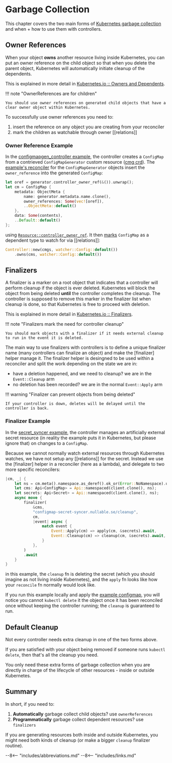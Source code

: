 # Garbage Collection

This chapter covers the two main forms of [Kubernetes garbage collection](https://kubernetes.io/docs/concepts/architecture/garbage-collection/) and when + how to use them with controllers.

## Owner References
When your object __owns__ another resource living inside Kubernetes, you can put an owner reference on the child object so that when you delete the parent object, Kubernetes will automatically initiate cleanup of the dependents.

This is explained in more detail in [Kubernetes.io :: Owners and Dependents](https://kubernetes.io/docs/concepts/overview/working-with-objects/owners-dependents/).

!!! note "OwnerReferences are for children"

    You should use owner references on generated child objects that have a clear owner object within Kubernetes.

To successfully use owner references you need to:

1. insert the reference on any object you are creating from your reconciler
2. mark the children as watchable through owner [[relations]]

### Owner Reference Example
In the [configmapgen_controller example](https://github.com/kube-rs/kube/blob/main/examples/configmapgen_controller.rs), the controller creates a `ConfigMap` from a contrieved `ConfigMapGenerator` custom resource ([cmg crd](https://github.com/kube-rs/kube/blob/main/examples/configmapgen_controller_crd.yaml)). The [example's reconciler](https://github.com/kube-rs/kube/blob/83368df52a4845e06edbb9b4b3246c3807bb711a/examples/configmapgen_controller.rs#L37-L73) for the `ConfigMapGenerator` objects insert the `owner_reference` into the generated `ConfigMap`:

```rust
let oref = generator.controller_owner_ref(&()).unwrap();
let cm = ConfigMap {
    metadata: ObjectMeta {
        name: generator.metadata.name.clone(),
        owner_references: Some(vec![oref]),
        ..ObjectMeta::default()
    },
    data: Some(contents),
    ..Default::default()
};
```

using [`Resource::controller_owner_ref`](https://docs.rs/kube/latest/kube/trait.Resource.html#method.controller_owner_ref). It then [marks](https://github.com/kube-rs/kube/blob/83368df52a4845e06edbb9b4b3246c3807bb711a/examples/configmapgen_controller.rs#L108C11-L109) `ConfigMap` as a dependent type to watch for via [[relations]]:

```rust
Controller::new(cmgs, watcher::Config::default())
    .owns(cms, watcher::Config::default())
```

## Finalizers
A finalizer is a marker on a root object that indicates that a controller will perform cleanup if the object is ever deleted. Kubernetes will block the object from being deleted __until__ the controller completes the cleanup. The controller is supposed to remove this marker in the finalizer list when cleanup is done, so that Kubernetes is free to proceed with deletion.

This is explained in more detail in [Kubernetes.io :: Finalizers](https://kubernetes.io/docs/concepts/overview/working-with-objects/finalizers/).

!!! note "Finalizers mark the need for controller cleanup"

    You should mark objects with a finalizer if it needs external cleanup to run in the event it is deleted.

The main way to use finalizers with controllers is to define a unique finalizer name (many controllers can finalize an object) and make the [finalizer] helper manage it. The finalizer helper is desingned to be used within a reconciler and split the work depending on the state we are in:

- have a deletion happened, and we need to cleanup? we are in the `Event::Cleanup` arm
- no deletion has been recorded? we are in the normal `Event::Apply` arm

!!! warning "Finalizer can prevent objects from being deleted"

    If your controller is down, deletes will be delayed until the controller is back.

### Finalizer Example

In the [secret_syncer example](https://github.com/kube-rs/kube/blob/main/examples/secret_syncer.rs), the controller manages an artificially external secret resource (in reality the example puts it in Kubernetes, but please ignore that) on changes to a `ConfigMap`.

Because we cannot normally watch external resources through Kubernetes watches, we have not setup any [[relations]] for the secret. Instead we use the [finalizer] helper in a reconciler (here as a lambda), and delegate to two more specific reconcilers:

```rust
|cm, _| {
    let ns = cm.meta().namespace.as_deref().ok_or(Error::NoNamespace).unwrap();
    let cms: Api<ConfigMap> = Api::namespaced(client.clone(), ns);
    let secrets: Api<Secret> = Api::namespaced(client.clone(), ns);
    async move {
        finalizer(
            &cms,
            "configmap-secret-syncer.nullable.se/cleanup",
            cm,
            |event| async {
                match event {
                    Event::Apply(cm) => apply(cm, &secrets).await,
                    Event::Cleanup(cm) => cleanup(cm, &secrets).await,
                }
            },
        )
        .await
    }
}
```

in this example, the `cleanup` fn is deleting the secret (which you should imagine as not living inside Kubernetes), and the `apply` fn looks like how your `reconcile` fn normally would look like.

If you run this example locally and apply the [example configmap](https://github.com/kube-rs/kube/blob/main/examples/secret_syncer_configmap.yaml), you will notice you cannot `kubectl delete` it the object once it has been reconciled once without keeping the controller running; the `cleanup` is guaranteed to run.

## Default Cleanup

Not every controller needs extra cleanup in one of the two forms above.

If you are satisfied with your object being removed if someone runs `kubectl delete`, then that's all the cleanup you need.

You only need these extra forms of garbage collection when you are directly in charge of the lifecycle of other resources - inside or outside Kubernetes.

## Summary

In short, if you need to:

1. __Automatically__ garbage collect child objects? use `ownerReferences`
2. __Programmatically__ garbage collect dependent resources? use `finalizers`

If you are generating resources both inside and outside Kubernetes, you might need both kinds of cleanup (or make a bigger `cleanup` finalizer routine).


--8<-- "includes/abbreviations.md"
--8<-- "includes/links.md"
